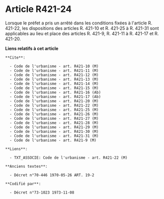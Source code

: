 # Article R421-24

Lorsque le préfet a pris un arrêté dans les conditions fixées à l'article R. 421-22, les dispositions des articles R. 421-10
et R. 421-25 à R. 421-31 sont applicables au lieu et place des articles R. 421-9, R. 421-11 à R. 421-17 et R. 421-20.

**Liens relatifs à cet article**

	**Cite**:

	  - Code de l'urbanisme - art. R421-10 (M)
	  - Code de l'urbanisme - art. R421-11 (M)
	  - Code de l'urbanisme - art. R421-12 (M)
	  - Code de l'urbanisme - art. R421-13 (M)
	  - Code de l'urbanisme - art. R421-14 (M)
	  - Code de l'urbanisme - art. R421-15 (M)
	  - Code de l'urbanisme - art. R421-16 (Ab)
	  - Code de l'urbanisme - art. R421-17 (Ab)
	  - Code de l'urbanisme - art. R421-20 (M)
	  - Code de l'urbanisme - art. R421-22 (M)
	  - Code de l'urbanisme - art. R421-25 (M)
	  - Code de l'urbanisme - art. R421-26 (M)
	  - Code de l'urbanisme - art. R421-27 (M)
	  - Code de l'urbanisme - art. R421-28 (M)
	  - Code de l'urbanisme - art. R421-29 (M)
	  - Code de l'urbanisme - art. R421-30 (M)
	  - Code de l'urbanisme - art. R421-31 (M)
	  - Code de l'urbanisme - art. R421-9 (M)

	**Liens**:

	  - TXT_ASSOCIE: Code de l'urbanisme - art. R421-22 (M)

	**Anciens textes**:

	  - Décret n°70-446 1970-05-26 ART. 19-2

	**Codifié par**:

	  - Décret n°73-1023 1973-11-08

